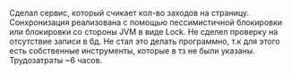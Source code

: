 Сделал сервис, который счикает кол-во заходов на страницу. Сонхронизация реализована с помощью пессимистичной блокировки или блокировки со стороны JVM в виде Lock.
Не сделел проверку на отсутствие записи в бд. Не стал это делать программно, т.к для этого есть собственные инструменты, которые в тз не были указаны. Трудозатраты ~6 часов.